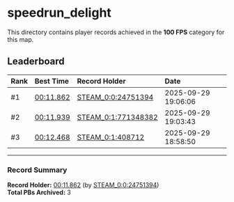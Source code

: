 # speedrun_delight

This directory contains player records achieved in the **100 FPS** category for this map.

## Leaderboard

| Rank | Best Time | Record Holder | Date                |
| :--- | :-------- | :------------ | :------------------ |
| #1   | [00:11.862](./00011862_STEAM_0_0_24751394_20250929-190606.zip) | [STEAM_0:0:24751394](https://speedrun16.com/profile/STEAM_0:0:24751394)   | 2025-09-29 19:06:06 |
| #2   | [00:11.939](./00011939_STEAM_0_1_771348382_20250929-190343.zip) | [STEAM_0:1:771348382](https://speedrun16.com/profile/STEAM_0:1:771348382)   | 2025-09-29 19:03:43 |
| #3   | [00:12.468](./00012468_STEAM_0_1_408712_20250929-185850.zip) | [STEAM_0:1:408712](https://speedrun16.com/profile/STEAM_0:1:408712)   | 2025-09-29 18:58:50 |

---

### Record Summary
**Record Holder:** [00:11.862](./00011862_STEAM_0_0_24751394_20250929-190606.zip) (by [STEAM_0:0:24751394](https://speedrun16.com/profile/STEAM_0:0:24751394))  
**Total PBs Archived:** 3